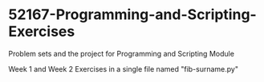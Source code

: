 # 52167-Programming-and-Scripting-Exercises

Problem sets and the project for Programming and Scripting Module

Week 1 and Week 2 Exercises in a single file named "fib-surname.py"
